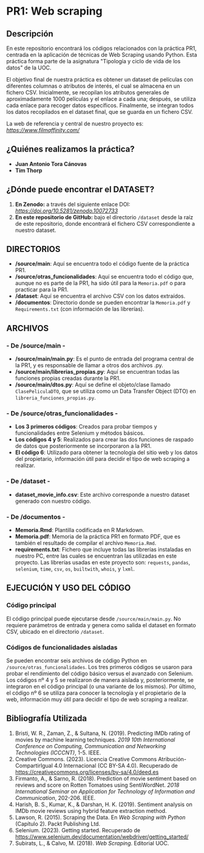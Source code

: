 # PR1: Web scraping

## Descripción

En este repositorio encontrará los códigos relacionados con la práctica PR1, centrada en la aplicación de técnicas de Web Scraping usando Python. Esta práctica forma parte de la asignatura "Tipología y ciclo de vida de los datos" de la UOC.

El objetivo final de nuestra práctica es obtener un dataset de películas con diferentes columnas o atributos de interés, el cual se almacena en un fichero CSV. Inicialmente, se recopilan los atributos generales de aproximadamente 1000 películas y el enlace a cada una; después, se utiliza cada enlace para recoger datos específicos. Finalmente, se integran todos los datos recopilados en el dataset final, que se guarda en un fichero CSV.

La web de referencia y central de nuestro proyecto es: _https://www.filmaffinity.com/_

## ¿Quiénes realizamos la práctica?

- **Juan Antonio Tora Cánovas**
- **Tim Thorp**

## ¿Dónde puede encontrar el DATASET?

1. **En Zenodo:** a través del siguiente enlace DOI: _https://doi.org/10.5281/zenodo.10072733_
2. **En este repositorio de GitHub:** bajo el directorio `/dataset` desde la raíz de este repositorio, donde encontrará el fichero CSV correspondiente a nuestro dataset.

## DIRECTORIOS

- **/source/main**: Aquí se encuentra todo el código fuente de la práctica PR1.
- **/source/otras_funcionalidades**: Aquí se encuentra todo el código que, aunque no es parte de la PR1, ha sido útil para la `Memoria.pdf` o para practicar para la PR1.
- **/dataset**: Aquí se encuentra el archivo CSV con los datos extraídos.
- **/documentos**: Directorio donde se pueden encontrar la `Memoria.pdf` y `Requirements.txt` (con información de las librerías).

## ARCHIVOS

### - De /source/main -

- **/source/main/main.py**: Es el punto de entrada del programa central de la PR1, y es responsable de llamar a otros dos archivos .py.
- **/source/main/librerias_propias.py**: Aquí se encuentran todas las funciones propias creadas durante la PR1.
- **/source/main/dtos.py**: Aquí se define el objeto/clase llamado `ClasePeliculaDTO`, que se utiliza como un Data Transfer Object (DTO) en `libreria_funciones_propias.py`.

### - De /source/otras_funcionalidades -

- **Los 3 primeros códigos**: Creados para probar tiempos y funcionalidades entre Selenium y métodos básicos.
- **Los códigos 4 y 5**: Realizados para crear las dos funciones de raspado de datos que posteriormente se incorporaron a la PR1.
- **El código 6**: Utilizado para obtener la tecnología del sitio web y los datos del propietario, información útil para decidir el tipo de web scraping a realizar.

### - De /dataset -

- **dataset_movie_info.csv**: Este archivo corresponde a nuestro dataset generado con nuestro código.

### - De /documentos -

- **Memoria.Rmd**: Plantilla codificada en R Markdown.
- **Memoria.pdf**: Memoria de la práctica PR1 en formato PDF, que es también el resultado de compilar el archivo `Memoria.Rmd`.
- **requirements.txt**: Fichero que incluye todas las librerías instaladas en nuestro PC, entre las cuales se encuentran las utilizadas en este proyecto. Las librerías usadas en este proyecto son: `requests`, `pandas`, `selenium`, `time`, `csv`, `os`, `builtwith`, `whois`, y `lxml`.

## EJECUCIÓN Y USO DEL CÓDIGO

### Código principal

El código principal puede ejecutarse desde `/source/main/main.py`. No requiere parámetros de entrada y genera como salida el dataset en formato CSV, ubicado en el directorio `/dataset`.

### Códigos de funcionalidades aisladas

Se pueden encontrar seis archivos de código Python en `/source/otras_funcionalidades`. Los tres primeros códigos se usaron para probar el rendimiento del código básico versus el avanzado con Selenium. Los códigos nº 4 y 5 se realizaron de manera aislada y, posteriormente, se integraron en el código principal (o una variante de los mismos). Por último, el código nº 6 se utiliza para conocer la tecnología y el propietario de la web, información muy útil para decidir el tipo de web scraping a realizar.

## Bibliografía Utilizada

1. Bristi, W. R., Zaman, Z., & Sultana, N. (2019). Predicting IMDb rating of movies by machine learning techniques. *2019 10th International Conference on Computing, Communication and Networking Technologies (ICCCNT)*, 1-5. IEEE.
2. Creative Commons. (2023). Licencia Creative Commons Atribución-CompartirIgual 4.0 Internacional (CC BY-SA 4.0). Recuperado de https://creativecommons.org/licenses/by-sa/4.0/deed.es
3. Firmanto, A., & Sarno, R. (2018). Prediction of movie sentiment based on reviews and score on Rotten Tomatoes using SentiWordNet. *2018 International Seminar on Application for Technology of Information and Communication*, 202-206. IEEE.
4. Harish, B. S., Kumar, K., & Darshan, H. K. (2019). Sentiment analysis on IMDb movie reviews using hybrid feature extraction method.
5. Lawson, R. (2015). Scraping the Data. En *Web Scraping with Python* (Capítulo 2). Packt Publishing Ltd.
6. Selenium. (2023). Getting started. Recuperado de https://www.selenium.dev/documentation/webdriver/getting_started/
7. Subirats, L., & Calvo, M. (2018). *Web Scraping*. Editorial UOC.